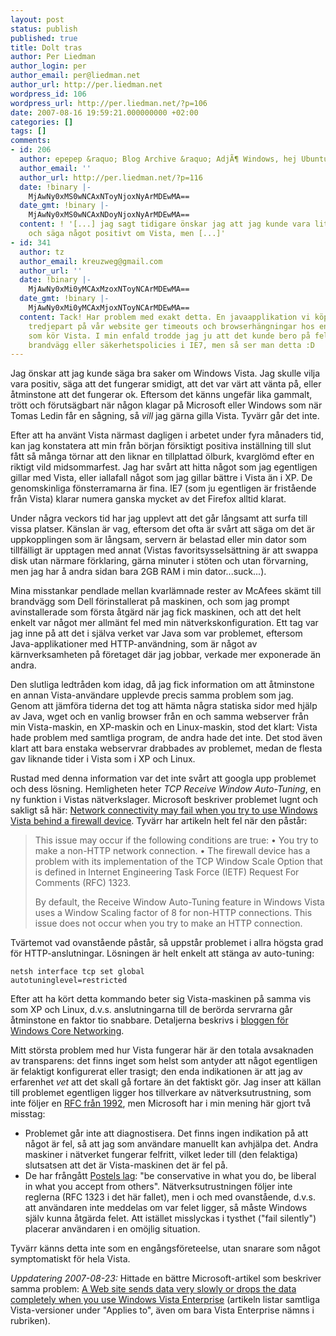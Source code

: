 ```yaml
---
layout: post
status: publish
published: true
title: Dolt tras
author: Per Liedman
author_login: per
author_email: per@liedman.net
author_url: http://per.liedman.net
wordpress_id: 106
wordpress_url: http://per.liedman.net/?p=106
date: 2007-08-16 19:59:21.000000000 +02:00
categories: []
tags: []
comments:
- id: 206
  author: epepep &raquo; Blog Archive &raquo; AdjÃ¶ Windows, hej Ubuntu
  author_email: ''
  author_url: http://per.liedman.net/?p=116
  date: !binary |-
    MjAwNy0xMS0wNCAxNToyNjoxNyArMDEwMA==
  date_gmt: !binary |-
    MjAwNy0xMS0wNCAxNDoyNjoxNyArMDEwMA==
  content: ! '[...] jag sagt tidigare önskar jag att jag kunde vara lite mindre förutsägbar
    och säga något positivt om Vista, men [...]'
- id: 341
  author: tz
  author_email: kreuzweg@gmail.com
  author_url: ''
  date: !binary |-
    MjAwNy0xMi0yMCAxMzoxNToyNCArMDEwMA==
  date_gmt: !binary |-
    MjAwNy0xMi0yMCAxMjoxNToyNCArMDEwMA==
  content: Tack! Har problem med exakt detta. En javaapplikation vi köper in från
    tredjepart på vår website ger timeouts och browserhängningar hos en del kunder
    som kör Vista. I min enfald trodde jag ju att det kunde bero på felaktigt inställd
    brandvägg eller säkerhetspolicies i IE7, men så ser man detta :D
---
```

Jag önskar att jag kunde säga bra saker om Windows Vista. Jag skulle vilja vara positiv, säga att det fungerar smidigt, att det var värt att vänta på, eller åtminstone att det fungerar ok. Eftersom det känns ungefär lika gammalt, trött och förutsägbart när någon klagar på Microsoft eller Windows som när Tomas Ledin får en sågning, så <i>vill</i> jag gärna gilla Vista. Tyvärr går det inte.

Efter att ha använt Vista närmast dagligen i arbetet under fyra månaders tid, kan jag konstatera att min från början försiktigt positiva inställning till slut fått så många törnar att den liknar en tillplattad ölburk, kvarglömd efter en riktigt vild midsommarfest. Jag har svårt att hitta något som jag egentligen gillar med Vista, eller iallafall något som jag gillar bättre i Vista än i XP. De genomskinliga fönsterramarna är fina. IE7 (som ju egentligen är fristående från Vista) klarar numera ganska mycket av det Firefox alltid klarat.

Under några veckors tid har jag upplevt att det går långsamt att surfa till vissa platser. Känslan är vag, eftersom det ofta är svårt att säga om det är uppkopplingen som är långsam, servern är belastad eller min dator som tillfälligt är upptagen med annat (Vistas favoritsysselsättning är att swappa disk utan närmare förklaring, gärna minuter i stöten och utan förvarning, men jag har å andra sidan bara 2GB RAM i min dator...suck...).

Mina misstankar pendlade mellan kvarlämnade rester av McAfees skämt till brandvägg som Dell förinstallerat på maskinen, och som jag prompt avinstallerade som första åtgärd när jag fick maskinen, och att det helt enkelt var något mer allmänt fel med min nätverkskonfiguration. Ett tag var jag inne på att det i själva verket var Java som var problemet, eftersom Java-applikationer med HTTP-användning, som är något av kärnverksamheten på företaget där jag jobbar, verkade mer exponerade än andra.

Den slutliga ledtråden kom idag, då jag fick information om att åtminstone en annan Vista-användare upplevde precis samma problem som jag. Genom att jämföra tiderna det tog att hämta några statiska sidor med hjälp av Java, wget och en vanlig browser från en och samma webserver från min Vista-maskin, en XP-maskin och en Linux-maskin, stod det klart: Vista hade problem med samtliga program, de andra hade det inte. Det stod även klart att bara enstaka webservrar drabbades av problemet, medan de flesta gav liknande tider i Vista som i XP och Linux.

Rustad med denna information var det inte svårt att googla upp problemet och dess lösning. Hemligheten heter <i>TCP Receive Window Auto-Tuning</i>, en ny funktion i Vistas nätverkslager. Microsoft beskriver problemet lugnt och sakligt så här: <a href="http://support.microsoft.com/kb/934430">Network connectivity may fail when you try to use Windows Vista behind a firewall device</a>. Tyvärr har artikeln helt fel när den påstår:
<blockquote>
This issue may occur if the following conditions are true:
•	You try to make a non-HTTP network connection.
•	The firewall device has a problem with its implementation of the TCP Window Scale Option that is defined in Internet Engineering Task Force (IETF) Request For Comments (RFC) 1323.

By default, the Receive Window Auto-Tuning feature in Windows Vista uses a Window Scaling factor of 8 for non-HTTP connections. This issue does not occur when you try to make an HTTP connection.</blockquote>
Tvärtemot vad ovanstående påstår, så uppstår problemet i allra högsta grad för HTTP-anslutningar. Lösningen är helt enkelt att stänga av auto-tuning:

<code>netsh interface tcp set global autotuninglevel=restricted</code>

Efter att ha kört detta kommando beter sig Vista-maskinen på samma vis som XP och Linux, d.v.s. anslutningarna till de berörda servrarna går åtminstone en faktor tio snabbare. Detaljerna beskrivs i <a href="http://blogs.msdn.com/wndp/archive/2007/07/05/receive-window-auto-tuning-on-vista.aspx">bloggen för Windows Core Networking</a>.

Mitt största problem med hur Vista fungerar här är den totala avsaknaden av transparens: det finns inget som helst som antyder att något egentligen är felaktigt konfigurerat eller trasigt; den enda indikationen är att jag av erfarenhet <i>vet</i> att det skall gå fortare än det faktiskt gör. Jag inser att källan till problemet egentligen ligger hos tillverkare av nätverksutrustning, som inte följer en <a href="http://www.ietf.org/rfc/rfc1323.txt">RFC från 1992</a>, men Microsoft har i min mening här gjort två misstag:
<ul>
<li>Problemet går inte att diagnostisera. Det finns ingen indikation på att något är fel, så att jag som användare manuellt kan avhjälpa det. Andra maskiner i nätverket fungerar felfritt, vilket leder till (den felaktiga) slutsatsen att det är Vista-maskinen det är fel på.</li>
<li>De har frångått <a href="http://en.wikipedia.org/wiki/Jon_Postel#Postel.27s_Law">Postels lag</a>: "be conservative in what you do, be liberal in what you accept from others". Nätverksutrustningen följer inte reglerna (RFC 1323 i det här fallet), men i och med ovanstående, d.v.s. att användaren inte meddelas om var felet ligger, så måste Windows själv kunna åtgärda felet. Att istället misslyckas i tysthet ("fail silently") placerar användaren i en omöjlig situation.</li>
</ul>

Tyvärr känns detta inte som en engångsföreteelse, utan snarare som något symptomatiskt för hela Vista.

<em>Uppdatering 2007-08-23:</em> Hittade en bättre Microsoft-artikel som beskriver samma problem: <a href="http://support.microsoft.com/kb/929868">A Web site sends data very slowly or drops the data completely when you use Windows Vista Enterprise</a> (artikeln listar samtliga Vista-versioner under "Applies to", även om bara Vista Enterprise nämns i rubriken).
